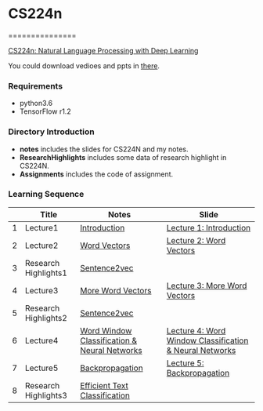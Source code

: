 # CS224n
===============


[CS224n: Natural Language Processing with Deep Learning](http://web.stanford.edu/class/cs224n/index.html)

You could download vedioes and ppts in [there](https://pan.baidu.com/s/1i5BYo53).

### Requirements

- python3.6
- TensorFlow r1.2

### Directory Introduction

- **notes** includes the slides for CS224N and my notes.
- **ResearchHighlights** includes some data of research highlight in CS224N.
- **Assignments** includes the code of assignment.

### Learning Sequence

|   | Title | Notes | Slide |
|---| ----- | -------- | ----- |
| 1 | Lecture1 | [Introduction](./notes/Lecture1_Introduction/Lecture1.md)| [Lecture 1: Introduction](./notes/Lecture1_Introduction/lecture1.pdf) |
| 2 | Lecture2 | [Word Vectors](./notes/Lecture2_WordVectors/Lecture2.ipynb)| [Lecture 2: Word Vectors](./notes/Lecture2_WordVectors/lecture2.pdf) |
| 3 | Research Highlights1 | [Sentence2vec](./ResearchHighlights/Lecture1_Sentence2vec/Sentence2vec.ipynb)| |
| 4 | Lecture3 | [More Word Vectors](./notes/Lecture3_MoreWordVectors/Lecture3.ipynb)| [Lecture 3: More Word Vectors](./notes/Lecture3_MoreWordVectors/lecture3.pdf) |
| 5 | Research Highlights2 | [Sentence2vec](./ResearchHighlights/Lecture2_Polysemy/Polysemy.ipynb)| |
| 6 | Lecture4 | [Word Window Classification & Neural Networks](./notes/Lecture4_WordWindowClassification&NeuralNetworks/Lecture4.ipynb)| [Lecture 4: Word Window Classification & Neural Networks](./notes/Lecture4_WordWindowClassification&NeuralNetworks/lecture4.pdf) |
| 7 | Lecture5 | [Backpropagation](./notes/Lecture5_Backpropagation/Lecture5.ipynb)| [Lecture 5: Backpropagation](./notes/Lecture5_Backpropagation/lecture5.pdf) |
| 8 | Research Highlights3 | [Efficient Text Classification](./ResearchHighlights/Lecture3_EfficientTextClassification/EfficientTextClassification.ipynb)| |